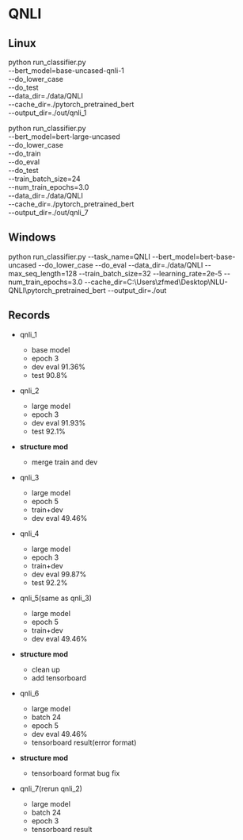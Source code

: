# QNLI

## Linux

python run_classifier.py \
  --bert_model=base-uncased-qnli-1 \
  --do_lower_case \
  --do_test \
  --data_dir=./data/QNLI \
  --cache_dir=./pytorch_pretrained_bert \
  --output_dir=./out/qnli_1


python run_classifier.py \
  --bert_model=bert-large-uncased \
  --do_lower_case \
  --do_train \
  --do_eval \
  --do_test \
  --train_batch_size=24 \
  --num_train_epochs=3.0 \
  --data_dir=./data/QNLI \
  --cache_dir=./pytorch_pretrained_bert \
  --output_dir=./out/qnli_7
    
  
## Windows

python run_classifier.py --task_name=QNLI --bert_model=bert-base-uncased --do_lower_case --do_eval --data_dir=./data/QNLI --max_seq_length=128 --train_batch_size=32 --learning_rate=2e-5 --num_train_epochs=3.0 --cache_dir=C:\Users\zfmed\Desktop\NLU-QNLI\pytorch_pretrained_bert --output_dir=./out

## Records

* qnli_1
    * base model
    * epoch 3
    * dev eval 91.36%
    * test 90.8%

* qnli_2
    * large model
    * epoch 3
    * dev eval 91.93%
    * test 92.1%
  
* **structure mod**
    * merge train and dev
    
* qnli_3
    * large model
    * epoch 5
    * train+dev
    * dev eval 49.46%

* qnli_4
    * large model
    * epoch 3
    * train+dev
    * dev eval 99.87%
    * test 92.2%
  
* qnli_5(same as qnli_3)
    * large model
    * epoch 5
    * train+dev
    * dev eval 49.46%

* **structure mod**
    * clean up
    * add tensorboard

* qnli_6
    * large model
    * batch 24
    * epoch 5
    * dev eval 49.46%
    * tensorboard result(error format)

* **structure mod**
    * tensorboard format bug fix

* qnli_7(rerun qnli_2)
    * large model
    * batch 24
    * epoch 3
    * tensorboard result
